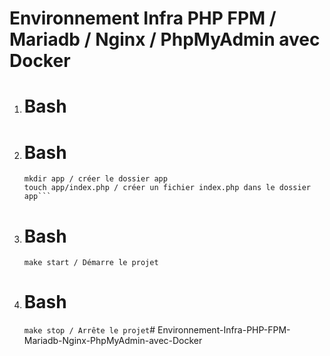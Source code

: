 # Environnement Infra PHP FPM / Mariadb / Nginx / PhpMyAdmin avec Docker

1. 
    # Bash


2. 
    # Bash
    ```cd "nom du projet" / se déplacer dans le dossier ciblé
    mkdir app / créer le dossier app
    touch app/index.php / créer un fichier index.php dans le dossier app```

3. 
    # Bash
    ```make start / Démarre le projet```

4. 
    # Bash
    ```make stop / Arrête le projet```# Environnement-Infra-PHP-FPM-Mariadb-Nginx-PhpMyAdmin-avec-Docker
